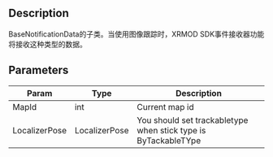 ## Description

BaseNotificationData的子类。当使用图像跟踪时，XRMOD SDK事件接收器功能将接收这种类型的数据。


## Parameters

| Param         | Type          | Description                                                    |
| ------------- | ------------- | -------------------------------------------------------------- |
| MapId         | int           | Current map id                                                 |
| LocalizerPose | LocalizerPose | You should set trackabletype when stick type is ByTackableTYpe |
